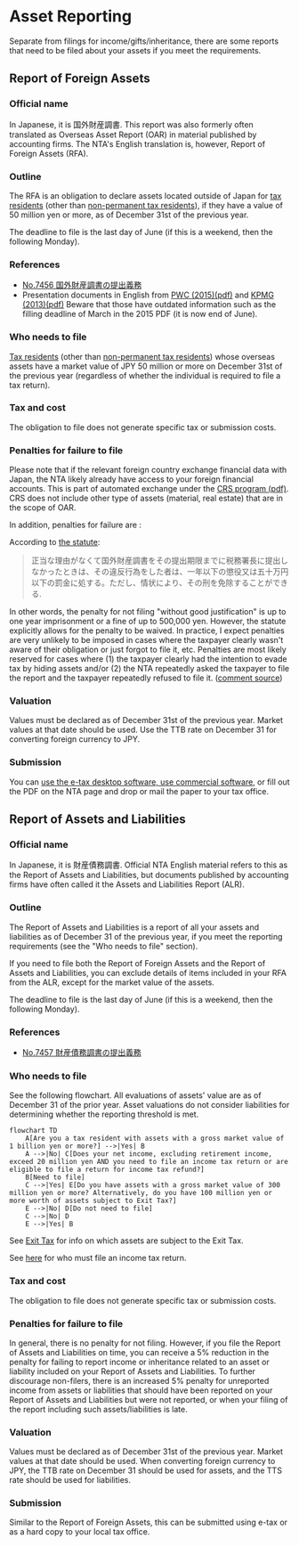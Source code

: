 # Asset Reporting

Separate from filings for income/gifts/inheritance, there are some reports that need to be filed about your assets if you meet the requirements.

## Report of Foreign Assets

### Official name

In Japanese, it is 国外財産調書. This report was also formerly often translated as Overseas Asset Report (OAR) in material published by accounting firms. The NTA's English translation is, however, Report of Foreign Assets (RFA).

### Outline

The RFA is an obligation to declare assets located outside of Japan for [tax residents](https://japanfinance.github.io/tax/income/#tax-residency) (other than [non-permanent tax residents](https://japanfinance.github.io/tax/income/#non-permanent-tax-residents)), if they have a value of 50 million yen or more, as of December 31st of the previous year.

The deadline to file is the last day of June (if this is a weekend, then the following Monday).

### References

* [No.7456 国外財産調書の提出義務](https://www.nta.go.jp/taxes/shiraberu/taxanswer/hotei/7456.htm)
* Presentation documents in English from [PWC (2015)(pdf)](https://www.pwc.com/gx/en/hr-management-services/newsletters/global-watch/assets/pwc-new-japanese-assets-liabilities-reporting-requirement.pdf) and [KPMG (2013)(pdf)](https://assets.kpmg.com/content/dam/kpmg/pdf/2016/07/jp-overseas-assets-report-20131126e.pdf) Beware that those have outdated information such as the filling deadline of March in the 2015 PDF (it is now end of June).

### Who needs to file

[Tax residents](https://japanfinance.github.io/tax/income/#tax-residency) (other than [non-permanent tax residents](https://japanfinance.github.io/tax/income/#non-permanent-tax-residents)) whose overseas assets have a market value of JPY 50 million or more on December 31st of the previous year (regardless of whether the individual is required to file a tax return).

### Tax and cost

The obligation to file does not generate specific tax or submission costs.

### Penalties for failure to file

Please note that if the relevant foreign country exchange financial data with Japan, the NTA likely already have access to your foreign financial accounts. This is part of automated exchange under the [CRS program (pdf)](https://www.nta.go.jp/taxes/shiraberu/kokusai/crs/pdf/02en.pdf). CRS does not include other type of assets (material, real estate) that are in the scope of OAR.

In addition, penalties for failure are :

According to [the statute](https://elaws.e-gov.go.jp/document?lawid=409AC0000000110#Mp-At_10):

> 正当な理由がなくて国外財産調書をその提出期限までに税務署長に提出しなかったときは、その違反行為をした者は、一年以下の懲役又は五十万円以下の罰金に処する。ただし、情状により、その刑を免除することができる.

In other words, the penalty for not filing "without good justification" is up to one year imprisonment or a fine of up to 500,000 yen. However, the statute explicitly allows for the penalty to be waived. In practice, I expect penalties are very unlikely to be imposed in cases where the taxpayer clearly wasn't aware of their obligation or just forgot to file it, etc. Penalties are most likely reserved for cases where (1) the taxpayer clearly had the intention to evade tax by hiding assets and/or (2) the NTA repeatedly asked the taxpayer to file the report and the taxpayer repeatedly refused to file it. ([comment source](https://www.reddit.com/r/JapanFinance/comments/1afoouk/comment/koe7jxm/))

### Valuation

Values must be declared as of December 31st of the previous year. Market values at that date should be used. Use the TTB rate on December 31 for converting foreign currency to JPY.

### Submission

You can [use the e-tax desktop software, use commercial software](https://www.reddit.com/r/JapanFinance/comments/1arcnpm/how_do_you_create_overseas_asset_report_via_etax/), or fill out the PDF on the NTA page and drop or mail the paper to your tax office.

## Report of Assets and Liabilities

### Official name

In Japanese, it is 財産債務調書. Official NTA English material refers to this as the Report of Assets and Liabilities, but documents published by accounting firms have often called it the Assets and Liabilities Report (ALR).

### Outline

The Report of Assets and Liabilities is a report of all your assets and liabilities as of December 31 of the previous year, if you meet the reporting requirements (see the "Who needs to file" section).

If you need to file both the Report of Foreign Assets and the Report of Assets and Liabilities, you can exclude details of items included in your RFA from the ALR, except for the market value of the assets.

The deadline to file is the last day of June (if this is a weekend, then the following Monday).

### References

* [No.7457 財産債務調書の提出義務](https://www.nta.go.jp/taxes/shiraberu/taxanswer/hotei/7457.htm)

### Who needs to file

See the following flowchart. All evaluations of assets' value are as of December 31 of the prior year. Asset valuations do not consider liabilities for determining whether the reporting threshold is met.

```mermaid
flowchart TD
    A[Are you a tax resident with assets with a gross market value of 1 billion yen or more?] -->|Yes| B
    A -->|No| C[Does your net income, excluding retirement income, exceed 20 million yen AND you need to file an income tax return or are eligible to file a return for income tax refund?]
    B[Need to file]
    C -->|Yes| E[Do you have assets with a gross market value of 300 million yen or more? Alternatively, do you have 100 million yen or more worth of assets subject to Exit Tax?]
    E -->|No| D[Do not need to file]
    C -->|No| D
    E -->|Yes| B
```

See [Exit Tax](https://japanfinance.github.io/tax/other/#exit-tax) for info on which assets are subject to the Exit Tax.

See [here](https://japanfinance.github.io/tax/income/returns/#who-must-file) for who must file an income tax return.

### Tax and cost

The obligation to file does not generate specific tax or submission costs.

### Penalties for failure to file

In general, there is no penalty for not filing. However, if you file the Report of Assets and Liabilities on time, you can receive a 5% reduction in the penalty for failing to report income or inheritance related to an asset or liability included on your Report of Assets and Liabilities. To further discourage non-filers, there is an increased 5% penalty for unreported income from assets or liabilities that should have been reported on your Report of Assets and Liabilities but were not reported, or when your filing of the report including such assets/liabilities is late.

### Valuation

Values must be declared as of December 31st of the previous year. Market values at that date should be used. When converting foreign currency to JPY, the TTB rate on December 31 should be used for assets, and the TTS rate should be used for liabilities.

### Submission

Similar to the Report of Foreign Assets, this can be submitted using e-tax or as a hard copy to your local tax office.

